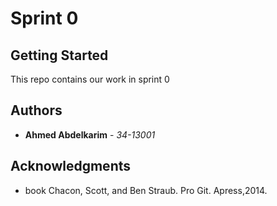 # Sprint 0
## Getting Started

This repo contains our work in sprint 0

## Authors

* **Ahmed Abdelkarim** - *34-13001*

## Acknowledgments

* book Chacon, Scott, and Ben Straub. Pro Git. Apress,2014.
